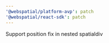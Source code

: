 ```yaml
---
'@webspatial/platform-avp': patch
'@webspatial/react-sdk': patch
---
```


Support position fix in nested spatialdiv
